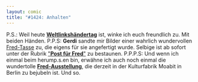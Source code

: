 ```yaml
---
layout: comic
title: "#1424: Anhalten"
---
```


P.S.:
Weil heute <a href="http://www.fonflatter.de/kalender"><strong>Weltlinkshändertag</strong></a> ist, winke ich euch freundlich zu. Mit beiden Händen.
P.P.S:
<strong>Gerdi</strong> sandte mir Bilder einer wahrlich wundervollen <a href="http://www.fonflatter.de/post">Fred-Tasse</a> zu, die eigens für sie angefertigt wurde. Selbige ist ab sofort unter der Rubrik <a href="http://www.fonflatter.de/post">"<strong>Post für Fred</strong>"</a> zu bestaunen.
P.P.P.S:
Und wenn ich einmal beim herump.s.en bin, erwähne ich auch noch einmal die wundertolle <a href="http://www.fonflatter.de/ausstellung"><strong>Fred-Ausstellung</strong></a>, die derzeit in der Kulturfabrik Moabit in Berlin zu bejubeln ist.
Und so.
